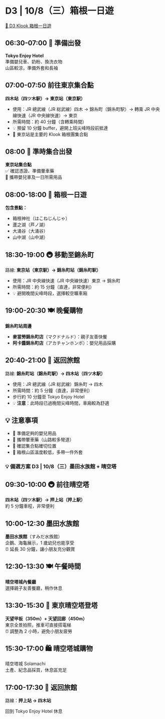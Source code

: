 # D3 | 10/8（三）箱根一日遊

[🚌 D3 Klook 箱根一日遊](https://www.klook.com/zh-HK/activity/124332-hakone-shrine-lake-ashi-owakudani-yamanakako-day-tour-from-tokyo/?spm=Wish.Favorite_Activity_Card_LIST&clickId=cbf8260185)

## **06:30-07:00** 🌅 準備出發

**Tokyo Enjoy Hotel**  
準備嬰兒車、奶粉、換洗衣物  
山區較涼，準備外套和長袖

## **07:00-07:50** 前往東京集合點

**四木站（四ツ木駅）→ 東京站（東京駅）**  

- 使用：JR 總武線（JR 総武線）四木 → 錦糸町（錦糸町駅）→ 轉乘 JR 中央線快速（JR 中央線快速）→ 東京
- 所需時間：約 40 分鐘（含轉乘時間）
- 💡 預留 10 分鐘 buffer，避開上班尖峰時段前抵達
- 📍 東京站是主要的 Klook 箱根團集合點

## **08:00** 🚌 準時集合出發

**東京站集合點**  
✅ 確認憑證、準備暈車藥  
👶 攜帶嬰兒車及一日所需用品

## **08:00-18:00** 🗻 箱根一日遊

**包含景點：**

- 箱根神社（はこねじんじゃ）
- 蘆之湖（芦ノ湖）  
- 大涌谷（大涌谷）
- 山中湖（山中湖）

## **18:30-19:00** 🚇 移動至錦糸町

路線: **東京站（東京駅）→ 錦糸町站（錦糸町駅）**  

- 使用：JR 中央線快速（JR 中央線快速）東京 → 錦糸町
- 所需時間：約 15 分鐘（直達，非常便利）
- 💡 避開晚間尖峰時段，選擇較空曠車廂

## **19:00-20:30** 🍽️ 晚餐購物

**錦糸町站周邊**  

- **麥當勞錦糸町店**（マクドナルド）：親子友善快餐
- **阿卡醬錦糸町店**（アカチャンホンポ）：嬰兒用品採購

## **20:40-21:00** 🏨 返回旅館

路線: **錦糸町站（錦糸町駅）→ 四木站（四ツ木駅）**  

- 使用：JR 總武線（JR 総武線）錦糸町 → 四木
- 所需時間：約 5 分鐘（直達，非常便利）
- 步行約 10 分鐘至 Tokyo Enjoy Hotel
- 💡 **注意**：此時段已過晚間尖峰時間，車廂較為舒適

## 💡 **注意事項**

- 🍼 準備足夠的嬰兒用品
- 💊 攜帶暈車藥（山路較多彎道）
- 📱 確認集合點確切位置
- 🧥 箱根山區溫度較低，多帶一件外套

### 💡 備選方案 D3 | 10/8（三）墨田水族館 + 晴空塔

## **09:30-10:00** 🚇 前往晴空塔

**四木站（四ツ木駅）→ 押上站（押上駅）**  
約 5 分鐘車程，非常便利

## **10:00-12:30** 墨田水族館

**墨田水族館**（すみだ水族館）  
企鵝、海龜展示，1 歲幼兒也能享受  
⏰ 延長 30 分鐘，讓小朋友充分觀賞

## **12:30-13:30** 🍽️ 午餐時間

**晴空塔城內餐廳**  
選擇親子友善餐廳，稍作休息

## **13:30-15:30** 🗼 東京晴空塔登塔

**天望甲板（350m）+ 天望回廊（450m）**  
東京全景拍照，推車可直接搭電梯  
⏰ 調整為 2 小時，避免小朋友疲勞

## **15:30-17:00** 🛍️ 晴空塔城購物

晴空塔城 Solamachi  
土產、紀念品採買，休息區充足

## **17:00-17:30** 🏨 返回旅館

路線：**押上站 → 四木站**

回到 Tokyo Enjoy Hotel 休息
<!-- 測試權限修正後的 GitHub Actions -->
